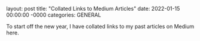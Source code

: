layout: post
title: "Collated Links to Medium Articles"
date: 2022-01-15 00:00:00 -0000
categories: GENERAL

To start off the new year, I have collated links to my past articles on Medium here.